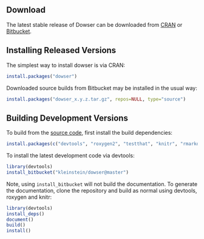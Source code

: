 Download
-------------------------------------------------------------------------------

The latest stable release of Dowser can be downloaded from 
<a href="http://cran.rstudio.com/web/packages/dowser" target="_blank">CRAN</a>
or <a href="https://bitbucket.org/kleinstein/dowser/downloads" target="_blank">Bitbucket</a>.

Installing Released Versions
-------------------------------------------------------------------------------

The simplest way to install dowser is via CRAN:

```R
install.packages("dowser")
```

Downloaded source builds from Bitbucket may be installed in the usual way:

```R
install.packages("dowser_x.y.z.tar.gz", repos=NULL, type="source")
```

Building Development Versions
-------------------------------------------------------------------------------

To build from the [source code](http://bitbucket.org/kleinstein/dowser),
first install the build dependencies:

```R
install.packages(c("devtools", "roxygen2", "testthat", "knitr", "rmarkdown", "Rcpp"))
```

To install the latest development code via devtools:

```R
library(devtools)
install_bitbucket("kleinstein/dowser@master")
```

Note, using `install_bitbucket` will not build the documentation. To generate the 
documentation, clone the repository and build as normal using devtools, 
roxygen and knitr:

```R
library(devtools)
install_deps()
document()
build()
install()
```